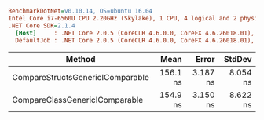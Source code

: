 ``` ini

BenchmarkDotNet=v0.10.14, OS=ubuntu 16.04
Intel Core i7-6560U CPU 2.20GHz (Skylake), 1 CPU, 4 logical and 2 physical cores
.NET Core SDK=2.1.4
  [Host]     : .NET Core 2.0.5 (CoreCLR 4.6.0.0, CoreFX 4.6.26018.01), 64bit RyuJIT
  DefaultJob : .NET Core 2.0.5 (CoreCLR 4.6.0.0, CoreFX 4.6.26018.01), 64bit RyuJIT


```
|                           Method |     Mean |    Error |   StdDev |
|--------------------------------- |---------:|---------:|---------:|
| CompareStructsGenericIComparable | 156.1 ns | 3.187 ns | 8.054 ns |
|   CompareClassGenericIComparable | 154.9 ns | 3.150 ns | 8.622 ns |
